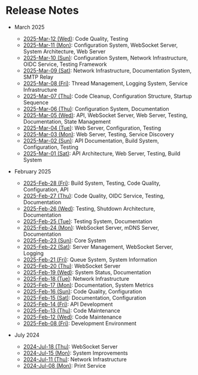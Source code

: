 # Release Notes

<!--
EDITING GUIDELINES (not visible when rendered):
- Keep entries concise and factual
- Focus on WHAT changed, not WHY it's good
- Avoid adjectives like "comprehensive", "robust", "significant"
- Eliminate unnecessary justifications
- Use fewer words where possible
- Stick to listing actual changes, not opinions about them
- This is a technical record, not marketing material
- Use collapsible sections by month (except for the most recent month)
  - Wrap older months in <details><summary>YYYY-MMM</summary> and </details> tags
  - Keep the current/most recent month expanded
  - This creates a more compact view while maintaining all history
- Maintain consistent structure for all entries:
  - Start with a topic heading (e.g., "WebSocket Server:", "Testing:")
  - Follow with bullet points for specific changes related to that topic
  - Group related changes under the same topic
- When adding to an existing date section:
  - Consolidate entries by topic rather than repeating headers
  - Reflow content to keep all related items together
  - Example: Keep all "Documentation:" entries together, all "API:" entries together, etc.
  - Avoid patterns like "Documentation:"/items, "API:"/items, "Documentation:"/more items
-->

- March 2025
  - [2025-Mar-12 (Wed)](docs/releases/2025-03-12.md): Code Quality, Testing
  - [2025-Mar-11 (Mon)](docs/releases/2025-03-11.md): Configuration System, WebSocket Server, System Architecture, Web Server
  - [2025-Mar-10 (Sun)](docs/releases/2025-03-10.md): Configuration System, Network Infrastructure, OIDC Service, Testing Framework
  - [2025-Mar-09 (Sat)](docs/releases/2025-03-09.md): Network Infrastructure, Documentation System, SMTP Relay
  - [2025-Mar-08 (Fri)](docs/releases/2025-03-08.md): Thread Management, Logging System, Service Infrastructure
  - [2025-Mar-07 (Thu)](docs/releases/2025-03-07.md): Code Cleanup, Configuration Structure, Startup Sequence
  - [2025-Mar-06 (Thu)](docs/releases/2025-03-06.md): Configuration System, Documentation
  - [2025-Mar-05 (Wed)](docs/releases/2025-03-05.md): API, WebSocket Server, Web Server, Testing, Documentation, State Management
  - [2025-Mar-04 (Tue)](docs/releases/2025-03-04.md): Web Server, Configuration, Testing
  - [2025-Mar-03 (Mon)](docs/releases/2025-03-03.md): Web Server, Testing, Service Discovery
  - [2025-Mar-02 (Sun)](docs/releases/2025-03-02.md): API Documentation, Build System, Configuration, Testing
  - [2025-Mar-01 (Sat)](docs/releases/2025-03-01.md): API Architecture, Web Server, Testing, Build System

- February 2025
  - [2025-Feb-28 (Fri)](docs/releases/2025-02-28.md): Build System, Testing, Code Quality, Configuration, API
  - [2025-Feb-27 (Thu)](docs/releases/2025-02-27.md): Code Quality, OIDC Service, Testing, Documentation
  - [2025-Feb-26 (Wed)](docs/releases/2025-02-26.md): Testing, Shutdown Architecture, Documentation
  - [2025-Feb-25 (Tue)](docs/releases/2025-02-25.md): Testing System, Documentation
  - [2025-Feb-24 (Mon)](docs/releases/2025-02-24.md): WebSocket Server, mDNS Server, Documentation
  - [2025-Feb-23 (Sun)](docs/releases/2025-02-23.md): Core System
  - [2025-Feb-22 (Sat)](docs/releases/2025-02-22.md): Server Management, WebSocket Server, Logging
  - [2025-Feb-21 (Fri)](docs/releases/2025-02-21.md): Queue System, System Information
  - [2025-Feb-20 (Thu)](docs/releases/2025-02-20.md): WebSocket Server
  - [2025-Feb-19 (Wed)](docs/releases/2025-02-19.md): System Status, Documentation
  - [2025-Feb-18 (Tue)](docs/releases/2025-02-18.md): Network Infrastructure
  - [2025-Feb-17 (Mon)](docs/releases/2025-02-17.md): Documentation, System Metrics
  - [2025-Feb-16 (Sun)](docs/releases/2025-02-16.md): Code Quality, Configuration
  - [2025-Feb-15 (Sat)](docs/releases/2025-02-15.md): Documentation, Configuration
  - [2025-Feb-14 (Fri)](docs/releases/2025-02-14.md): API Development
  - [2025-Feb-13 (Thu)](docs/releases/2025-02-13.md): Code Maintenance
  - [2025-Feb-12 (Wed)](docs/releases/2025-02-12.md): Code Maintenance
  - [2025-Feb-08 (Fri)](docs/releases/2025-02-08.md): Development Environment

- July 2024
  - [2024-Jul-18 (Thu)](docs/releases/2024-07-18.md): WebSocket Server
  - [2024-Jul-15 (Mon)](docs/releases/2024-07-15.md): System Improvements
  - [2024-Jul-11 (Thu)](docs/releases/2024-07-11.md): Network Infrastructure
  - [2024-Jul-08 (Mon)](docs/releases/2024-07-08.md): Print Service
